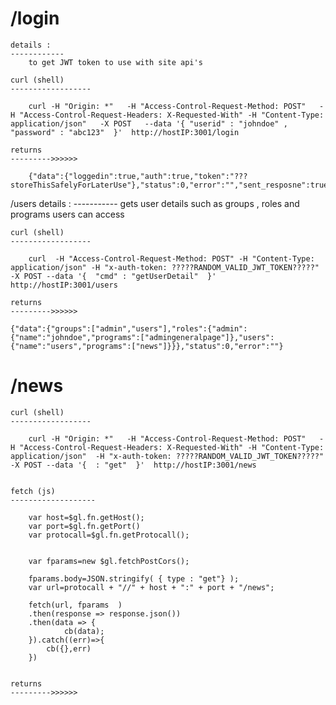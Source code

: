 /login
========
    details : 
    ------------
        to get JWT token to use with site api's
    
    curl (shell)
    ------------------

        curl -H "Origin: *"   -H "Access-Control-Request-Method: POST"   -H "Access-Control-Request-Headers: X-Requested-With" -H "Content-Type: application/json"   -X POST   --data '{ "userid" : "johndoe" , "password" : "abc123"  }'  http://hostIP:3001/login

    returns
    --------->>>>>>        

        {"data":{"loggedin":true,"auth":true,"token":"???storeThisSafelyForLaterUse"},"status":0,"error":"","sent_resposne":true}

/users
    details :
    -----------
        gets user details such as groups , roles and programs users can access

    curl (shell)
    ------------------

        curl  -H "Access-Control-Request-Method: POST" -H "Content-Type: application/json" -H "x-auth-token: ?????RANDOM_VALID_JWT_TOKEN?????"  -X POST --data '{  "cmd" : "getUserDetail"  }'  http://hostIP:3001/users

    returns
    --------->>>>>>

    {"data":{"groups":["admin","users"],"roles":{"admin":{"name":"johndoe","programs":["admingeneralpage"]},"users":{"name":"users","programs":["news"]}}},"status":0,"error":""}

/news  
========
    curl (shell)
    ------------------
        
        curl -H "Origin: *"   -H "Access-Control-Request-Method: POST"   -H "Access-Control-Request-Headers: X-Requested-With" -H "Content-Type: application/json"  -H "x-auth-token: ?????RANDOM_VALID_JWT_TOKEN?????" -X POST --data '{  : "get"  }'  http://hostIP:3001/news


    fetch (js) 
    -------------------

        var host=$gl.fn.getHost();
        var port=$gl.fn.getPort()
        var protocall=$gl.fn.getProtocall();


        var fparams=new $gl.fetchPostCors();

        fparams.body=JSON.stringify( { type : "get"} );
        var url=protocall + "//" + host + ":" + port + "/news";

        fetch(url, fparams  )
        .then(response => response.json())
        .then(data => {             
                cb(data);
        }).catch((err)=>{
            cb({},err)
        })


    returns
    --------->>>>>>